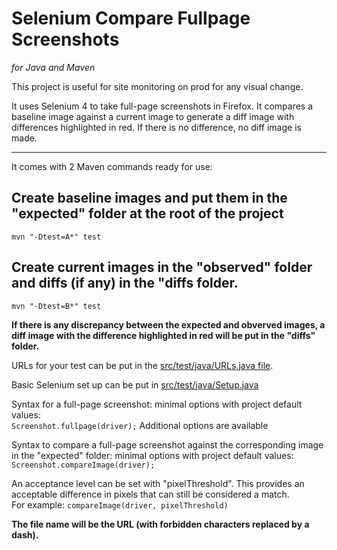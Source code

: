 # Selenium Compare Fullpage Screenshots
*for Java and Maven*


This project is useful for site monitoring on prod for any visual change.  

It uses Selenium 4 to take full-page screenshots in Firefox. It compares a baseline image against a current image to generate a diff image with differences highlighted in red. If there is no difference, no diff image is made.

---

It comes with 2 Maven commands ready for use:

## Create baseline images and put them in the "expected" folder at the root of the project  
`mvn "-Dtest=A*" test`  

## Create current images in the "observed" folder and diffs (if any) in the "diffs folder.  
`mvn "-Dtest=B*" test`  

**If there is any discrepancy between the expected and obverved images, a diff image with the difference highlighted in red will be put in the "diffs" folder.**

URLs for your test can be put in the [src/test/java/URLs.java file](https://github.com/jpratt2/seleniumCompareFullpageScreenshots/blob/master/src/test/java/URLs.java).  

Basic Selenium set up can be put in [src/test/java/Setup.java](https://github.com/jpratt2/seleniumCompareFullpageScreenshots/blob/master/src/test/java/Setup.java)

Syntax for a full-page screenshot:
minimal options with project default values:  
`Screenshot.fullpage(driver);` 
Additional options are available


Syntax to compare a full-page screenshot against the corresponding image in the "expected" folder:
minimal options with project default values:  
`Screenshot.compareImage(driver);`
 
An acceptance level can be set with "pixelThreshold". This provides an acceptable difference in pixels that can still be considered a match.  
For example:
`compareImage(driver, pixelThreshold)`

**The file name will be the URL (with forbidden characters replaced by a dash).**

